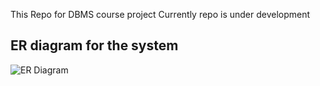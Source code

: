 This Repo for DBMS course project
Currently repo is under development

## ER diagram for the system
![ER Diagram](https://github.com/RohanSasne/Inventory-Management/blob/main/DBMS%20ER%20DIAGRAM.png)
